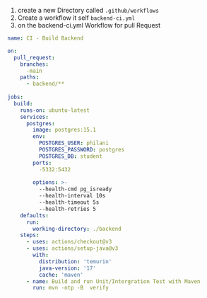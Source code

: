 
1. create a new Directory
called
`.github/workflows`
2. Create a workflow it self
`backend-ci.yml`
3. on the backend-ci.yml
Workflow for pull Request
```yaml
name: CI - Build Backend

on:
  pull_request:
    branches:
      -main
    paths:
      - backend/**
  
jobs:
  build:
    runs-on: ubuntu-latest
    services:
      postgres:
        image: postgres:15.1
        env:
          POSTGRES_USER: philani
          POSTGRES_PASSWORD: postgres
          POSTGRES_DB: student
        ports:
          -5332:5432
        
        options: >-
          --health-cmd pg_isready
          --health-interval 10s
          --health-timeout 5s
          --health-retries 5
    defaults:
      run:
        working-directory: ./backend
    steps:
      - uses: actions/checkout@v3 
      - uses: actions/setup-java@v3
        with:
          distribution: 'temurin'
          java-version: '17'
          cache: 'maven'
      - name: Build and run Unit/Intergration Test with Maven
        run: mvn -ntp -B  verify
```


